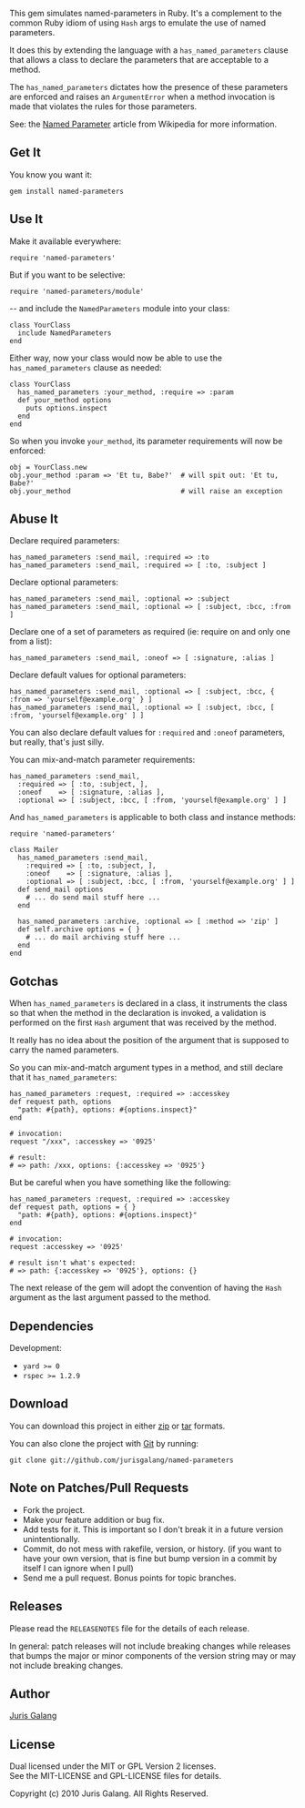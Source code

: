 This gem simulates named-parameters in Ruby. It's a complement to the common 
Ruby idiom of using `Hash` args to emulate the use of named parameters. 

It does this by extending the language with a `has_named_parameters` clause 
that allows a class to declare the parameters that are acceptable to a method.

The `has_named_parameters` dictates how the presence of these parameters are
enforced and raises an `ArgumentError` when a method invocation is made that
violates the rules for those parameters.

See: the [Named Parameter](http://en.wikipedia.org/wiki/named_parameter) 
article from Wikipedia for more information.

Get It
------
You know you want it:

    gem install named-parameters

Use It
------
Make it available everywhere:

    require 'named-parameters'   
    
But if you want to be selective:
    
    require 'named-parameters/module'

-- and include the `NamedParameters` module into your class:

    class YourClass
      include NamedParameters
    end
    
Either way, now your class would now be able to  use the 
`has_named_parameters` clause as needed:

    class YourClass
      has_named_parameters :your_method, :require => :param
      def your_method options
        puts options.inspect
      end
    end

So when you invoke `your_method`, its parameter requirements will now be
enforced:

    obj = YourClass.new
    obj.your_method :param => 'Et tu, Babe?'  # will spit out: 'Et tu, Babe?'
    obj.your_method                           # will raise an exception
        
Abuse It
--------
Declare required parameters:

    has_named_parameters :send_mail, :required => :to
    has_named_parameters :send_mail, :required => [ :to, :subject ]
    
Declare optional parameters:

    has_named_parameters :send_mail, :optional => :subject
    has_named_parameters :send_mail, :optional => [ :subject, :bcc, :from ]
    
Declare one of a set of parameters as required (ie: require on and only
one from a list):

    has_named_parameters :send_mail, :oneof => [ :signature, :alias ]
    
Declare default values for optional parameters:
    
    has_named_parameters :send_mail, :optional => [ :subject, :bcc, { :from => 'yourself@example.org' } ]
    has_named_parameters :send_mail, :optional => [ :subject, :bcc, [ :from, 'yourself@example.org' ] ]

You can also declare default values for `:required` and `:oneof` parameters, 
but really, that's just silly.

You can mix-and-match parameter requirements:

    has_named_parameters :send_mail, 
      :required => [ :to, :subject, ],
      :oneof    => [ :signature, :alias ],
      :optional => [ :subject, :bcc, [ :from, 'yourself@example.org' ] ]

And `has_named_parameters` is applicable to both class and instance methods:

    require 'named-parameters'
    
    class Mailer
      has_named_parameters :send_mail, 
        :required => [ :to, :subject, ],
        :oneof    => [ :signature, :alias ],
        :optional => [ :subject, :bcc, [ :from, 'yourself@example.org' ] ]
      def send_mail options
        # ... do send mail stuff here ...
      end
      
      has_named_parameters :archive, :optional => [ :method => 'zip' ]
      def self.archive options = { }
        # ... do mail archiving stuff here ...
      end
    end

Gotchas
-------
When `has_named_parameters` is declared in a class, it instruments the class
so that when the method in the declaration is invoked, a validation is 
performed on the first `Hash` argument that was received by the method.

It really has no idea about the position of the argument that is supposed
to carry the named parameters.

So you can mix-and-match argument types in a method, and still declare that
it `has_named_parameters`:

    has_named_parameters :request, :required => :accesskey
    def request path, options
      "path: #{path}, options: #{options.inspect}"
    end
    
    # invocation:
    request "/xxx", :accesskey => '0925'  
    
    # result:
    # => path: /xxx, options: {:accesskey => '0925'}
    
But be careful when you have something like the following:

    has_named_parameters :request, :required => :accesskey
    def request path, options = { }
      "path: #{path}, options: #{options.inspect}"
    end

    # invocation:
    request :accesskey => '0925'  
    
    # result isn't what's expected:
    # => path: {:accesskey => '0925'}, options: {}

The next release of the gem will adopt the convention of having the `Hash` 
argument as the last argument passed to the method.

Dependencies
------------
Development:

* `yard >= 0`
* `rspec >= 1.2.9`

Download
--------
You can download this project in either
[zip](http://github.com/jurisgalang/named-parameters/zipball/master) or
[tar](http://github.com/jurisgalang/named-parameters/tarball/master") formats.

You can also clone the project with [Git](http://git-scm.com)
by running: 

    git clone git://github.com/jurisgalang/named-parameters

Note on Patches/Pull Requests
-----------------------------
* Fork the project.
* Make your feature addition or bug fix.
* Add tests for it. This is important so I don't break it in a future version 
  unintentionally.
* Commit, do not mess with rakefile, version, or history. (if you want to have 
  your own version, that is fine but bump version in a commit by itself I can 
  ignore when I pull)
* Send me a pull request. Bonus points for topic branches.

Releases
--------
Please read the `RELEASENOTES` file for the details of each release. 

In general: patch releases will not include breaking changes while releases 
that bumps the major or minor components of the version string may or may not 
include breaking changes.

Author
------
[Juris Galang](http://github.com/jurisgalang/)

License
-------
Dual licensed under the MIT or GPL Version 2 licenses.  
See the MIT-LICENSE and GPL-LICENSE files for details.

Copyright (c) 2010 Juris Galang. All Rights Reserved.
